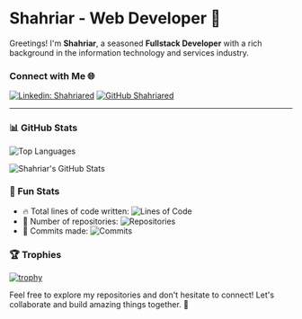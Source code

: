 # Shahriar - Web Developer 🚀

Greetings! I'm **Shahriar**, a seasoned **Fullstack Developer** with a rich background in the information technology and services industry.

### Connect with Me 🌐

[![Linkedin: Shahriared](https://img.shields.io/badge/-Shahriared-blue?style=flat-square&logo=Linkedin&logoColor=white&link=https://www.linkedin.com/in/shahriared/)](https://www.linkedin.com/in/shahriared/)
[![GitHub Shahriared](https://img.shields.io/github/followers/Shahriared?label=follow&style=social)](https://github.com/shahriared/)

---

### 📊 GitHub Stats

![Top Languages](https://github-readme-stats.vercel.app/api/top-langs/?username=shahriared&layout=compact&theme=dark&hide_border=true)

![Shahriar's GitHub Stats](https://github-readme-stats.vercel.app/api?username=shahriared&show_icons=true&hide_border=true&theme=dark&count_private=true)

### 🚀 Fun Stats

- 🔥 Total lines of code written: ![Lines of Code](https://tokei.rs/b1/github/shahriared/shahriared)
- 🌟 Number of repositories: ![Repositories](https://img.shields.io/badge/Repos-20+-blueviolet)
- 🎉 Commits made: ![Commits](https://img.shields.io/badge/Commits-500+-brightgreen)

### 🏆 Trophies

[![trophy](https://github-profile-trophy.vercel.app/?username=shahriared)](https://github.com/shahriared/github-profile-trophy)

Feel free to explore my repositories and don't hesitate to connect! Let's collaborate and build amazing things together. 🚀
